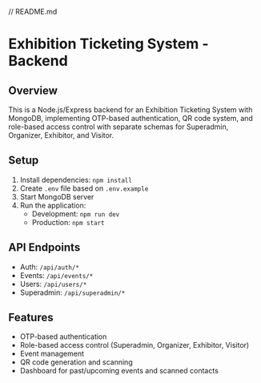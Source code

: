 // README.md
# Exhibition Ticketing System - Backend

## Overview
This is a Node.js/Express backend for an Exhibition Ticketing System with MongoDB, implementing OTP-based authentication, QR code system, and role-based access control with separate schemas for Superadmin, Organizer, Exhibitor, and Visitor.

## Setup
1. Install dependencies: `npm install`
2. Create `.env` file based on `.env.example`
3. Start MongoDB server
4. Run the application:
   - Development: `npm run dev`
   - Production: `npm start`

## API Endpoints
- Auth: `/api/auth/*`
- Events: `/api/events/*`
- Users: `/api/users/*`
- Superadmin: `/api/superadmin/*`

## Features
- OTP-based authentication
- Role-based access control (Superadmin, Organizer, Exhibitor, Visitor)
- Event management
- QR code generation and scanning
- Dashboard for past/upcoming events and scanned contacts